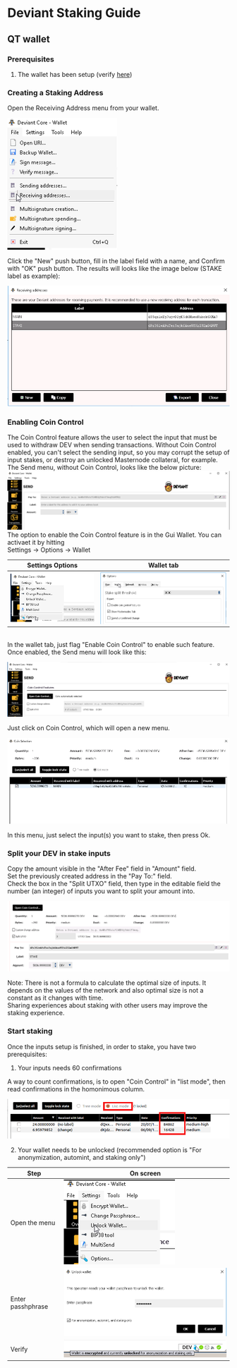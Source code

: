 # Deviant Staking Guide
## QT wallet
### Prerequisites
1. The wallet has been setup (verify [here](/common/Setup_wallet.md))
### Creating a Staking Address
Open the Receiving Address menu from your wallet.<br />

![receiving address](/images/rec-address.png)

Click the "New" push button, fill in the label field with a name, and Confirm with "OK" push button.
The results will looks like the image below (STAKE label as example):

![staking address](/images/receiving-stake.png)

### Enabling Coin Control<br />
The Coin Control feature allows the user to select the input that must be used to withdraw DEV when sending transactions. Without Coin Control enabled, you can't select the sending input, so you may corrupt the setup of input stakes, or destroy an unlocked Masternode collateral, for example. The Send menu, without Coin Control, looks like the below picture:
<br />
![No Coin Control](/images/noCoinControl.png)
<br />
The option to enable the Coin Control feature is in the Gui Wallet. You can activaet it by hitting <br />
Settings -> Options -> Wallet<br />

Settings Options | Wallet tab
---------------- | ----------
![GUI-options](/images/GUI-options.png) | ![flagCoinControl](/images/flagCoinControl.png)

<br />
In the wallet tab, just flag "Enable Coin Control" to enable such feature.
Once enabled, the Send menu will look like this:<br />

![box coin control](/images/boxCoinControl.png)

Just click on Coin Control, which will open a new menu.

![flagCoinControl](/images/intoCoinControl2.png)

In this menu, just select the input(s) you want to stake, then press Ok.
### Split your DEV in stake inputs
Copy the amount visible in the "After Fee" field in "Amount" field.<br />
Set the previously created address in the "Pay To:" field. <br />
Check the box in the "Split UTXO" field, then type in the editable field the number (an integer) of inputs you want to split your amount into.

![UTXO](/images/utxo.png)

Note: There is not a formula to calculate the optimal size of inputs. It depends on the values of the network and also optimal size is not a constant as it changes with time.<br />
Sharing experiences about staking with other users may improve the staking experience.
### Start staking
Once the inputs setup is finished, in order to stake, you have two prerequisites:
1. Your inputs needs 60 confirmations<br />

A way to count confirmations, is to open "Coin Control" in "list mode", then read confirmations in the homonimous column.

![confirmations](/images/confirmations.png)

2. Your wallet needs to be unlocked (recommended option is "For anonymization, automint, and staking only")<br />

Step | On screen
---- | ---------
Open the menu | ![menu unlock](/images/unlock-wallet-menu.png)
Enter passhphrase | ![enter passphrase](/images/unlock-wallet-password.png)
Verify | ![verify unlock](/images/unlock-wallet-verify.png)


